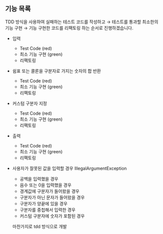 ## 기능 목록

TDD 방식을  사용하여 실패하는 테스트 코드를 작성하고 → 테스트를 통과할 최소한의 기능 구현 → 기능 구현한 코드를 리팩토링 하는 순서로 진행하겠습니다.

- 입력
    - Test Code (red)
    - 최소 기능 구현 (green)
    - 리팩토링
- 쉼표 또는 콜론을 구분자로 가지는 숫자의 합 반환
    - Test Code (red)
    - 최소 기능 구현 (green)
    - 리팩토링
- 커스텀 구분자 지정
    - Test Code (red)
    - 최소 기능 구현 (green)
    - 리팩토링
- 출력
    - Test Code (red)
    - 최소 기능 구현 (green)
    - 리팩토링
- 사용자가 잘못된 값을 입력할 경우 IllegalArgumentException
  - 공백을 입력했을 경우
  - 음수 또는 0을 입력했을 경우
  - 경계값에 구분자가 들어왔을 경우
  - 구분자가 아닌 문자가 들어왔을 경우
  - 구분자가 양끝에 있을 경우
  - 구분자를 중첩해서 입력한 경우
  - 커스텀 구분자에 숫자가 포함된 경우

  마찬가지로 tdd 방식으로 개발